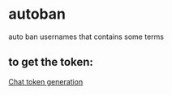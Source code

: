 # autoban

auto ban usernames that contains some terms

## to get the token:

[Chat token generation](https://twitchapps.com/tmi/)
